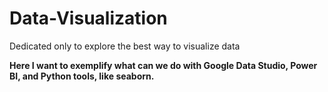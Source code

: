 # Data-Visualization
Dedicated only to explore the best way to visualize data

**Here I want to exemplify what can we do with Google Data Studio, Power BI, and Python tools, like seaborn.**
